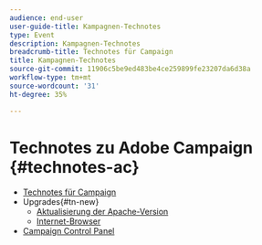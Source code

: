 ```yaml
---
audience: end-user
user-guide-title: Kampagnen-Technotes
type: Event
description: Kampagnen-Technotes
breadcrumb-title: Technotes für Campaign
title: Kampagnen-Technotes
source-git-commit: 11906c5be9ed483be4ce259899fe23207da6d38a
workflow-type: tm+mt
source-wordcount: '31'
ht-degree: 35%

---
```



# Technotes zu Adobe Campaign {#technotes-ac}

+ [Technotes für Campaign](technotes-home.md)
+ Upgrades{#tn-new}
   + [Aktualisierung der Apache-Version](upgrades/apache.md)
   + [Internet-Browser](upgrades/browsers.md)
+ [Campaign Control Panel](https://experienceleague.adobe.com/docs/control-panel/using/control-panel-home.html?lang=de)
